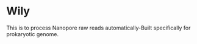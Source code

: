 # Wily
This is to process Nanopore raw reads automatically-Built specifically for prokaryotic genome. 
